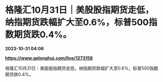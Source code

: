 # 格隆汇10月31日｜美股股指期货走低，纳指期货跌幅扩大至0.6%，标普500指数期货跌0.4%。

**2023-10-31 04:06**

**https://www.gelonghui.com/live/1273158**

格隆汇10月31日｜美股股指期货走低，纳指期货跌幅扩大至0.6%，标普500指数期货跌0.4%。